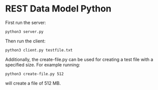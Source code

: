 # REST Data Model Python

First run the server:
```
python3 server.py
```

Then run the client:
```
python3 client.py testfile.txt
```

Additionally, the create-file.py can be used for creating a test file with a specified size. For example running:
```
python3 create-file.py 512
```
will create a file of 512 MB.
